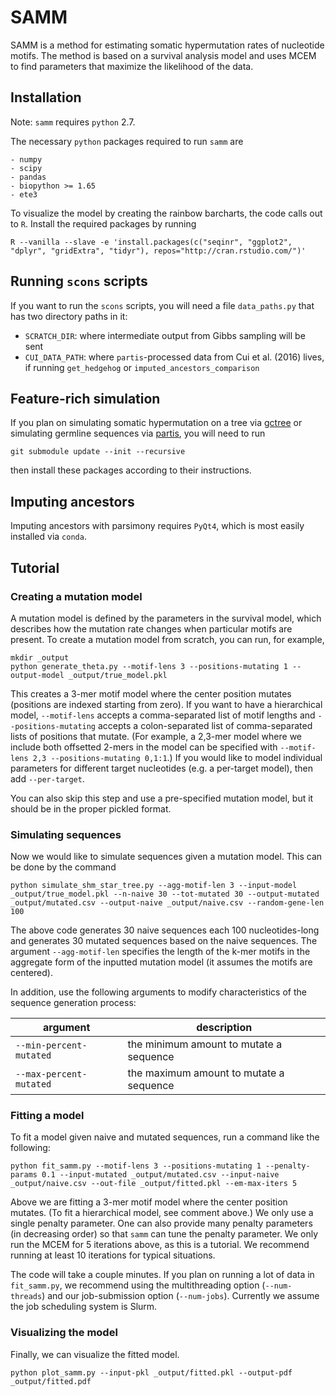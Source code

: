 # SAMM

SAMM is a method for estimating somatic hypermutation rates of nucleotide motifs.
The method is based on a survival analysis model and uses MCEM to find parameters that maximize the likelihood of the data.

## Installation

Note: `samm` requires `python` 2.7.

The necessary `python` packages required to run `samm` are
```
- numpy
- scipy
- pandas
- biopython >= 1.65
- ete3
```

To visualize the model by creating the rainbow barcharts, the code calls out to `R`.
Install the required packages by running
```
R --vanilla --slave -e 'install.packages(c("seqinr", "ggplot2", "dplyr", "gridExtra", "tidyr"), repos="http://cran.rstudio.com/")'
```

## Running `scons` scripts

If you want to run the `scons` scripts, you will need a file `data_paths.py` that has two directory paths in it:

- `SCRATCH_DIR`: where intermediate output from Gibbs sampling will be sent
- `CUI_DATA_PATH`: where `partis`-processed data from Cui et al. (2016) lives, if running `get_hedgehog` or `imputed_ancestors_comparison`

## Feature-rich simulation

If you plan on simulating somatic hypermutation on a tree via [gctree](https://github.com/matsengrp/gctree/) or simulating germline sequences via [partis](https://github.com/psathyrella/partis), you will need to run
```
git submodule update --init --recursive
```
then install these packages according to their instructions.

## Imputing ancestors

Imputing ancestors with parsimony requires `PyQt4`, which is most easily installed via `conda`.

## Tutorial

### Creating a mutation model

A mutation model is defined by the parameters in the survival model, which describes how the mutation rate changes when particular motifs are present.
To create a mutation model from scratch, you can run, for example,
```
mkdir _output
python generate_theta.py --motif-lens 3 --positions-mutating 1 --output-model _output/true_model.pkl
```
This creates a 3-mer motif model where the center position mutates (positions are indexed starting from zero).
If you want to have a hierarchical model, `--motif-lens` accepts a comma-separated list of motif lengths and `--positions-mutating` accepts a colon-separated list of comma-separated lists of positions that mutate. (For example, a 2,3-mer model where we include both offsetted 2-mers in the model can be specified with `--motif-lens 2,3 --positions-mutating 0,1:1`.)
If you would like to model individual parameters for different target nucleotides (e.g. a per-target model), then add `--per-target`.

You can also skip this step and use a pre-specified mutation model, but it should be in the proper pickled format.

### Simulating sequences

Now we would like to simulate sequences given a mutation model. This can be done by the command
```
python simulate_shm_star_tree.py --agg-motif-len 3 --input-model _output/true_model.pkl --n-naive 30 --tot-mutated 30 --output-mutated _output/mutated.csv --output-naive _output/naive.csv --random-gene-len 100
```
The above code generates 30 naive sequences each 100 nucleotides-long and generates 30 mutated sequences based on the naive sequences.
The argument `--agg-motif-len` specifies the length of the k-mer motifs in the aggregate form of the inputted mutation model (it assumes the motifs are centered).

In addition, use the following arguments to modify characteristics of the sequence generation process:

|  argument        |  description
|------------------------|----------------------------------------------------------------------------
|  `--min-percent-mutated` | the minimum amount to mutate a sequence
|  `--max-percent-mutated` | the maximum amount to mutate a sequence

### Fitting a model

To fit a model given naive and mutated sequences, run a command like the following:
```
python fit_samm.py --motif-lens 3 --positions-mutating 1 --penalty-params 0.1 --input-mutated _output/mutated.csv --input-naive _output/naive.csv --out-file _output/fitted.pkl --em-max-iters 5
```
Above we are fitting a 3-mer motif model where the center position mutates. (To fit a hierarchical model, see comment above.)
We only use a single penalty parameter. One can also provide many penalty parameters (in decreasing order) so that `samm` can tune the penalty parameter.
We only run the MCEM for 5 iterations above, as this is a tutorial. We recommend running at least 10 iterations for typical situations.

The code will take a couple minutes. If you plan on running a lot of data in `fit_samm.py`, we recommend using the multithreading option (`--num-threads`) and our job-submission option (`--num-jobs`).
Currently we assume the job scheduling system is Slurm.

### Visualizing the model

Finally, we can visualize the fitted model.
```
python plot_samm.py --input-pkl _output/fitted.pkl --output-pdf _output/fitted.pdf
```
